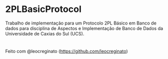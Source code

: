 # 2PLBasicProtocol
Trabalho de implementação para um Protocolo 2PL Básico em Banco de dados para disciplina de Aspectos e Implementação de Banco de Dados da Universidade de Caxias do Sul (UCS).
#
Feito com @leocreginato (https://github.com/leocreginato)

